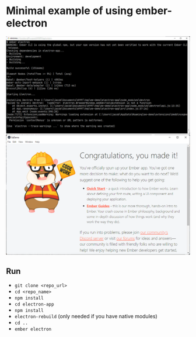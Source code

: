 # Minimal example of using ember-electron

![screenshot of CLI running ember-powered electron app](./cli.png)
![screenshot of electron app showing ember welcome page](./welcome-page.png)


## Run

* `git clone <repo_url>`
* `cd <repo_name>`
* `npm install`
* `cd electron-app`
* `npm install`
* `electron-rebuild` (only needed if you have native modules)
* `cd ..`
* `ember electron`


